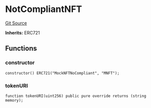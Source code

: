 # NotCompliantNFT
[Git Source](https://github.com/mkt-market/canto-identity-protocol/blob/1a16b30b450fe389c483f47dc1621b0d0fe1bd63/src/test/mock/NotCompliantNFT.sol)

**Inherits:**
ERC721


## Functions
### constructor


```solidity
constructor() ERC721("MockNFTNoCompliant", "MNFT");
```

### tokenURI


```solidity
function tokenURI(uint256) public pure override returns (string memory);
```

